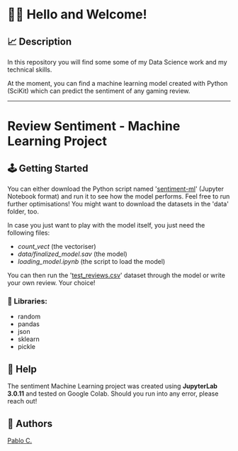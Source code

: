 # 👋🏻 Hello and Welcome!

## 📈 Description

In this repository you will find some some of my Data Science work and my technical skills.

At the moment, you can find a machine learning model created with Python (SciKit) which can predict the sentiment of any gaming review.

________________________________________________________________________________________________________

# Review Sentiment - Machine Learning Project
## 🕹️ Getting Started

You can either download the Python script named '[sentiment-ml](https://github.com/FinanzasMTG/DataScienceProjects/blob/main/sentiment-ml/sentiment_ml.ipynb)' (Jupyter Notebook format) and run it to see how the model performs. Feel free to run further optimisations! You might want to download the datasets in the 'data' folder, too.

In case you just want to play with the model itself, you just need the following files:
* _count_vect_ (the vectoriser)
* _data/finalized_model.sav_ (the model)
* _loading_model.ipynb_ (the script to load the model)

You can then run the '[test_reviews.csv](https://github.com/FinanzasMTG/DataScienceProjects/blob/main/sentiment-ml/data/test_reviews.csv)' dataset through the model or write your own review. Your choice!

### 📖 Libraries:

* random
* pandas
* json
* sklearn
* pickle

## 🤔 Help

The sentiment Machine Learning project was created using **JupyterLab 3.0.11** and tested on Google Colab. Should you run into any error, please reach out!

## 🔧 Authors

[Pablo C.](https://www.pablo-calvo.com/portfolio)
